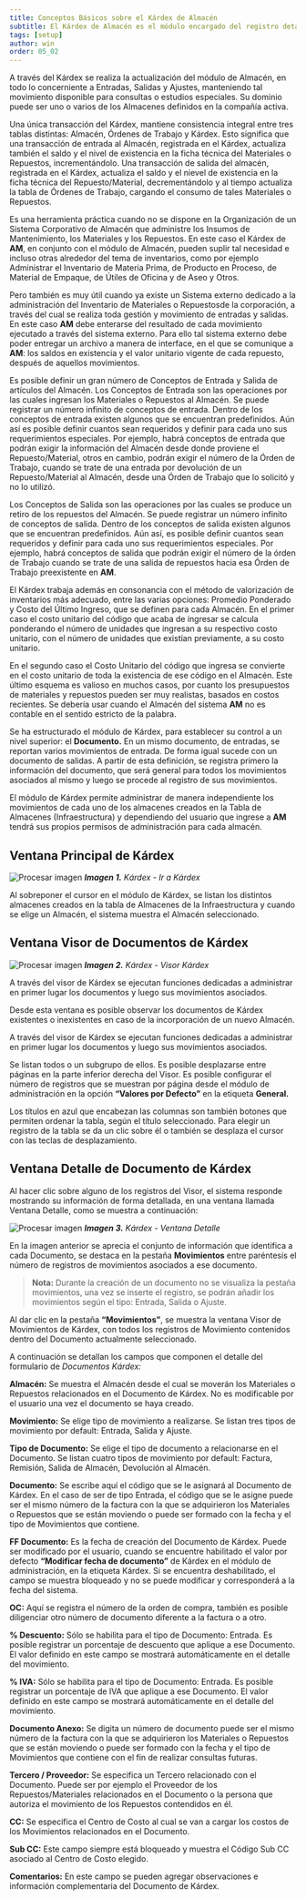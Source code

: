 ```yaml
---
title: Conceptos Básicos sobre el Kárdex de Almacén
subtitle: El Kárdex de Almacén es el módulo encargado del registro detallado de todo  Movimiento de Entrada, Salida y Ajuste, de los almacenes activos en AM en la respectiva compañía.
tags: [setup]
author: win
order: 05_02
---
```

A través del Kárdex se realiza la  actualización del módulo de Almacén, en todo lo concerniente a Entradas, Salidas y Ajustes,  manteniendo tal movimiento disponible para consultas o estudios especiales. Su dominio puede ser uno o varios de los Almacenes definidos en la compañía activa.

Una única transacción del Kárdex, mantiene consistencia integral entre tres tablas distintas: Almacén, Órdenes de Trabajo y Kárdex. Esto significa que una transacción de entrada al Almacén, registrada en el Kárdex, actualiza también el saldo y el nivel de existencia en la ficha técnica del Materiales  o Repuestos, incrementándolo. Una transacción de salida del almacén, registrada en el Kárdex, actualiza el saldo y el nievel de existencia en la ficha técnica del Repuesto/Material, decrementándolo y al tiempo actualiza la tabla de Órdenes de Trabajo, cargando el consumo de tales Materiales  o Repuestos.

Es una herramienta práctica  cuando no  se  dispone  en  la  Organización de  un  Sistema Corporativo de Almacén que administre los Insumos de Mantenimiento, los Materiales y los Repuestos. En este caso el Kárdex de **AM**, en conjunto con el  módulo de Almacén, pueden suplir tal necesidad e incluso otras alrededor del tema  de inventarios, como por ejemplo Administrar el Inventario de Materia Prima, de Producto en Proceso, de Material de Empaque, de Útiles de Oficina y de Aseo y Otros.

Pero   también   es   muy   útil   cuando   ya   existe   un   Sistema   externo   dedicado   a   la administración del Inventario de Materiales  o Repuestosde la corporación, a través del cual se  realiza toda gestión y movimiento de entradas y salidas. En este caso **AM** debe enterarse del resultado de  cada movimiento ejecutado a través del   sistema externo. Para ello tal sistema externo debe poder entregar un archivo a manera de  interface, en el que se comunique a **AM**: los saldos en existencia y el valor unitario vigente de cada repuesto, después de aquellos movimientos.

Es  posible  definir  un  gran  número  de  Conceptos de Entrada  y  Salida  de  artículos  del Almacén. Los Conceptos de  Entrada  son  las  operaciones por las cuales ingresan los Materiales  o Repuestos al  Almacén. Se puede registrar un número infinito de conceptos de entrada. Dentro de los conceptos de entrada existen algunos que se  encuentran predefinidos. Aún así es posible definir cuantos sean requeridos y definir  para cada uno sus requerimientos especiales. Por ejemplo, habrá conceptos de  entrada que podrán exigir la información del Almacén desde donde proviene el Repuesto/Material, otros en cambio, podrán  exigir  el  número de  la  Órden  de  Trabajo,  cuando  se  trate  de  una entrada  por devolución de un Repuesto/Material al Almacén, desde una Órden de Trabajo que lo solicitó y no lo utilizó.

Los Conceptos de Salida son las operaciones por las cuales se produce un retiro de  los repuestos  del  Almacén.  Se  puede  registrar  un  número  infinito  de  conceptos  de  salida. Dentro de los conceptos de salida existen algunos que se encuentran  predefinidos. Aún así, es posible definir cuantos sean requeridos y definir para cada uno sus requerimientos especiales.  Por  ejemplo,  habrá  conceptos  de  salida  que  podrán  exigir  el  número  de  la órden de Trabajo cuando se trate de una salida de repuestos hacia esa Órden de Trabajo preexistente en **AM**. 

El Kárdex trabaja además en consonancia con el método de valorización de  inventarios más adecuado, entre las varias opciones: Promedio Ponderado y Costo del Último Ingreso, que se definen para cada Almacén. En el primer caso el costo unitario del código que acaba de ingresar   se calcula ponderando el  número de unidades que ingresan a  su respectivo costo unitario, con el número de unidades que existían previamente, a su costo unitario.

En el segundo caso el Costo Unitario del código que ingresa se convierte en  el  costo unitario de toda la existencia de ese código en el Almacén. Este último esquema es valioso en muchos casos, por cuanto los presupuestos de materiales y repuestos pueden ser muy realistas, basados en costos recientes.  Se debería usar cuando el Almacén del sistema **AM**  no es contable en el sentido estricto de la palabra.

Se ha estructurado el módulo de Kárdex, para establecer su control a un nivel superior: el **Documento.** En un mismo documento, de entradas, se reportan varios  movimientos de entrada. De forma igual sucede con un documento de salidas. A  partir  de esta definición, se  registra  primero  la  información  del  documento,  que   será  general  para  todos  los movimientos asociados al mismo y luego se procede al registro de sus movimientos.

El módulo de  Kárdex permite administrar de manera independiente los movimientos de cada uno de los almacenes creados en la Tabla de Almacenes (Infraestructura) y dependiendo del usuario que ingrese a **AM** tendrá sus propios permisos de administración para cada almacén.

## Ventana Principal de Kárdex

![Procesar imagen](../../assets/images/cap05/chp05_img01.png)
_**Imagen 1.** Kárdex - Ir a Kárdex_

Al sobreponer el cursor  en el módulo de Kárdex, se listan los distintos almacenes creados en la tabla de Almacenes de la Infraestructura y cuando se elige un Almacén, el sistema muestra el Almacén seleccionado.


## Ventana Visor de Documentos de Kárdex

![Procesar imagen](../../assets/images/cap05/chp05_img02.png)
_**Imagen 2.** Kárdex - Visor Kárdex_


A través del visor de Kárdex se ejecutan funciones dedicadas a administrar en primer  lugar  los documentos y luego sus movimientos asociados. 

Desde esta ventana es posible observar los documentos de Kárdex existentes o inexistentes en caso de la incorporación de un nuevo Almacén. 

A través del visor de Kárdex se ejecutan funciones dedicadas a administrar en primer  lugar  los documentos y luego sus movimientos asociados. 

Se  listan todos o un subgrupo  de  ellos. Es posible desplazarse entre páginas <a class="btn white"><span class="mdi mdi-chevron-left"></span></a> <a class="btn white"><span class="mdi mdi-chevron-right"></span></a> en la parte inferior derecha del Visor. Es posible configurar el número de registros que se muestran por página desde el módulo de <a class="btn blue">administración</a> en la opción **“Valores por Defecto”** en la etiqueta **General.**


Los títulos en  azul que encabezan las columnas son también botones que permiten ordenar la    tabla, según el título seleccionado. Para elegir un registro de la tabla se da un clic sobre él o también se desplaza el cursor con las teclas de desplazamiento.

## Ventana Detalle de Documento de Kárdex

Al hacer clic sobre alguno de los registros del Visor, el sistema responde mostrando  su información de forma detallada, en una ventana llamada Ventana Detalle, como se muestra a continuación:


![Procesar imagen](../../assets/images/cap05/chp05_img04.png)
_**Imagen 3.** Kárdex - Ventana Detalle_

En la imagen anterior se aprecia el conjunto de información que identifica a cada Documento, se destaca en la pestaña **Movimientos** entre paréntesis el número de registros  de movimientos asociados a ese documento. 

>**Nota:** Durante la creación de un documento no se visualiza la pestaña movimientos, una vez se inserte el registro, se podrán añadir los movimientos según el tipo: Entrada, Salida o Ajuste.

Al dar clic en la pestaña **“Movimientos”**, se muestra la ventana Visor de Movimientos de Kárdex, con todos los registros de Movimiento contenidos  dentro del Documento   actualmente   seleccionado.


A  continuación se  detallan  los  campos  que  componen  el  detalle del formulario de  _Documentos   Kárdex:_

**Almacén:** Se muestra el Almacén desde el cual se moverán los  Materiales  o Repuestos relacionados en el Documento de Kárdex. No es modificable por el usuario una vez el documento se haya creado.

**Movimiento:** Se elige tipo de movimiento a realizarse. Se listan tres tipos de movimiento por default: Entrada, Salida y Ajuste.

**Tipo de Documento:** Se elige el tipo de documento a relacionarse en el Documento. Se listan cuatro tipos de movimiento por default: Factura, Remisión, Salida de Almacén, Devolución al Almacén.

**Documento:** Se escribe aquí el código que se le asignará al Documento de  Kárdex.  En el caso de ser de tipo Entrada, el código que se le asigne puede ser el mismo número de la factura con la que se adquirieron los Materiales  o Repuestos que  se  están  moviendo  o  puede  ser  formado  con  la  fecha  y  el  tipo  de Movimientos que contiene.

**FF Documento:** Es la fecha de creación del Documento de Kárdex. Puede ser modificado por el usuario, cuando se encuentre habilitado el valor por defecto  **“Modificar fecha de documento”** de Kárdex en el módulo de <a class="btn blue">administración</a>, en la etiqueta Kárdex. Si se encuentra deshabilitado, el campo se muestra bloqueado y no se puede modificar y corresponderá a la fecha del sistema.

**OC:** Aquí se registra el número de la orden de compra, también es posible diligenciar otro número de documento diferente a la factura o a otro.

**% Descuento:** Sólo se habilita para el tipo de Documento: Entrada. Es posible registrar un porcentaje de descuento que aplique a ese Documento. El valor definido en este campo se mostrará automáticamente en el detalle del movimiento.

**% IVA:** Sólo se habilita para el tipo de Documento: Entrada. Es posible registrar un porcentaje de IVA que aplique a ese Documento. El valor definido en este campo se mostrará automáticamente en el detalle del movimiento.

**Documento Anexo:** Se digita un número de documento puede ser el mismo número de la factura con la que se adquirieron los  Materiales  o Repuestos que  se  están  moviendo  o  puede  ser  formado  con  la  fecha  y  el  tipo  de Movimientos que contiene con el fin de realizar consultas futuras.

**Tercero / Proveedor:** Se especifica un Tercero relacionado con el Documento. Puede ser por  ejemplo el Proveedor de los Repuestos/Materiales relacionados en el Documento o la persona que autoriza el movimiento de los Repuestos contendidos en él.

**CC:** Se especifica el Centro de Costo al cual se van a cargar los costos de los Movimientos relacionados en el Documento.

**Sub CC:** Este campo siempre está bloqueado y muestra el Código Sub CC asociado al Centro de Costo elegido.

**Comentarios:**  En  este  campo  se   pueden   agregar   observaciones  e   información complementaria  del Documento de  Kárdex.
